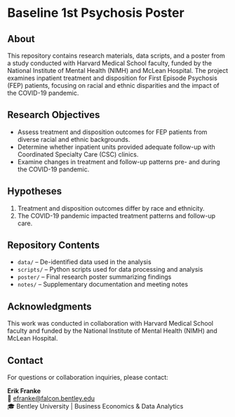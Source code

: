 # Baseline 1st Psychosis Poster

## About

This repository contains research materials, data scripts, and a poster from a study conducted with Harvard Medical School faculty, funded by the National Institute of Mental Health (NIMH) and McLean Hospital. The project examines inpatient treatment and disposition for First Episode Psychosis (FEP) patients, focusing on racial and ethnic disparities and the impact of the COVID-19 pandemic.

## Research Objectives

- Assess treatment and disposition outcomes for FEP patients from diverse racial and ethnic backgrounds.
- Determine whether inpatient units provided adequate follow-up with Coordinated Specialty Care (CSC) clinics.
- Examine changes in treatment and follow-up patterns pre- and during the COVID-19 pandemic.

## Hypotheses

1. Treatment and disposition outcomes differ by race and ethnicity.
2. The COVID-19 pandemic impacted treatment patterns and follow-up care.

## Repository Contents

- `data/` – De-identified data used in the analysis  
- `scripts/` – Python scripts used for data processing and analysis  
- `poster/` – Final research poster summarizing findings  
- `notes/` – Supplementary documentation and meeting notes  

## Acknowledgments

This work was conducted in collaboration with Harvard Medical School faculty and funded by the National Institute of Mental Health (NIMH) and McLean Hospital.

## Contact

For questions or collaboration inquiries, please contact:

**Erik Franke**  
📧 efranke@falcon.bentley.edu  
🎓 Bentley University | Business Economics & Data Analytics
